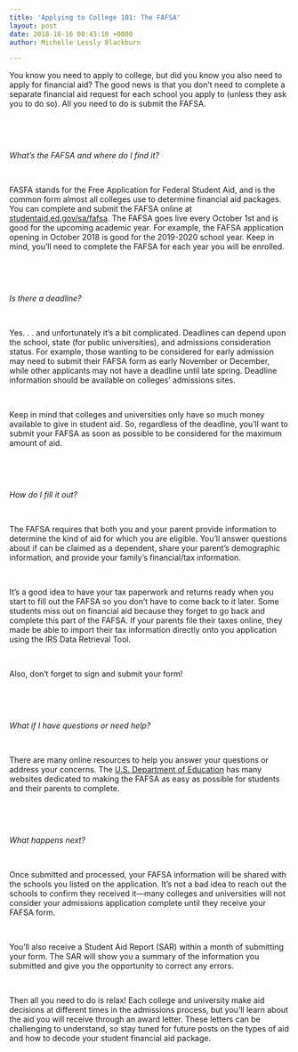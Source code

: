 ```yaml
---
title: 'Applying to College 101: The FAFSA'
layout: post
date: 2018-10-16 00:43:10 +0000
author: Michelle Lessly Blackburn

---
```

You know you need to apply to college, but did you know you also need to apply for financial aid? The good news is that you don’t need to complete a separate financial aid request for each school you apply to (unless they ask you to do so). All you need to do is submit the FAFSA.

 

 

_What’s the FAFSA and where do I find it?_

 

FASFA stands for the Free Application for Federal Student Aid, and is the common form almost all colleges use to determine financial aid packages. You can complete and submit the FAFSA online at [studentaid.ed.gov/sa/fafsa](https://studentaid.ed.gov/sa/fafsa). The FAFSA goes live every October 1st and is good for the upcoming academic year. For example, the FAFSA application opening in October 2018 is good for the 2019-2020 school year. Keep in mind, you’ll need to complete the FAFSA for each year you will be enrolled.

 

 

_Is there a deadline?_

 

Yes. . . and unfortunately it’s a bit complicated. Deadlines can depend upon the school, state (for public universities), and admissions consideration status. For example, those wanting to be considered for early admission may need to submit their FAFSA form as early November or December, while other applicants may not have a deadline until late spring. Deadline information should be available on colleges’ admissions sites. 

 

Keep in mind that colleges and universities only have so much money available to give in student aid. So, regardless of the deadline, you’ll want to submit your FAFSA as soon as possible to be considered for the maximum amount of aid.

 

 

_How do I fill it out?_

 

The FAFSA requires that both you and your parent provide information to determine the kind of aid for which you are eligible. You’ll answer questions about if can be claimed as a dependent, share your parent’s demographic information, and provide your family’s financial/tax information. 

 

It’s a good idea to have your tax paperwork and returns ready when you start to fill out the FAFSA so you don’t have to come back to it later. Some students miss out on financial aid because they forget to go back and complete this part of the FAFSA. If your parents file their taxes online, they made be able to import their tax information directly onto you application using the IRS Data Retrieval Tool. 

 

Also, don’t forget to sign and submit your form!

 

 

_What if I have questions or need help?_

 

There are many online resources to help you answer your questions or address your concerns. The [U.S. Department of Education](https://blog.ed.gov/2017/09/8-steps-to-filling-out-the-fafsa-form/) has many websites dedicated to making the FAFSA as easy as possible for students and their parents to complete.

 

 

_What happens next?_

 

Once submitted and processed, your FAFSA information will be shared with the schools you listed on the application. It’s not a bad idea to reach out the schools to confirm they received it—many colleges and universities will not consider your admissions application complete until they receive your FAFSA form.

 

You’ll also receive a Student Aid Report (SAR) within a month of submitting your form. The SAR will show you a summary of the information you submitted and give you the opportunity to correct any errors.

 

Then all you need to do is relax! Each college and university make aid decisions at different times in the admissions process, but you’ll learn about the aid you will receive through an award letter. These letters can be challenging to understand, so stay tuned for future posts on the types of aid and how to decode your student financial aid package.